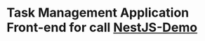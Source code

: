 # Task Management Application Front-end for call <a href="https://github.com/thanhmu/nestjs-demo" target="_blank">NestJS-Demo</a>
